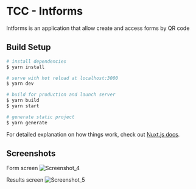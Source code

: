 # TCC - Intforms

Intforms is an application that allow create and access forms by QR code

## Build Setup

```bash
# install dependencies
$ yarn install

# serve with hot reload at localhost:3000
$ yarn dev

# build for production and launch server
$ yarn build
$ yarn start

# generate static project
$ yarn generate
```

For detailed explanation on how things work, check out [Nuxt.js docs](https://nuxtjs.org).

## Screenshots

Form screen
![Screenshot_4](https://user-images.githubusercontent.com/5855415/131265092-917c8254-7e6b-4d3e-8a95-7acb42b36bd3.png)

Results screen
![Screenshot_5](https://user-images.githubusercontent.com/5855415/131265097-38ff4103-8845-4682-8c38-e8d3524c4847.png)
